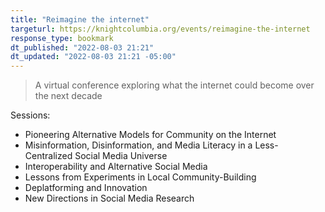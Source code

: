 ```yaml
---
title: "Reimagine the internet"
targeturl: https://knightcolumbia.org/events/reimagine-the-internet
response_type: bookmark
dt_published: "2022-08-03 21:21"
dt_updated: "2022-08-03 21:21 -05:00"
---
```


> A virtual conference exploring what the internet could become over the next decade

Sessions:

- Pioneering Alternative Models for Community on the Internet
- Misinformation, Disinformation, and Media Literacy in a Less-Centralized Social Media Universe
- Interoperability and Alternative Social Media
- Lessons from Experiments in Local Community-Building
- Deplatforming and Innovation
- New Directions in Social Media Research